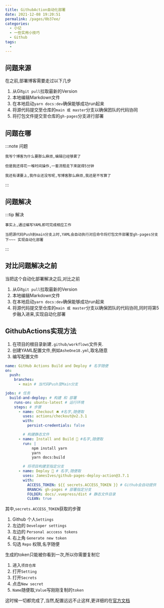 ```yaml
---
title: GithubAction自动化部署
date: 2021-12-08 19:20:51
permalink: /pages/0b37ee/
categories:
  - 小记
  - 一些实用小技巧
  - Github
tags:
  - 
---
```

## 问题来源
在之前,部署博客需要走过以下几步

1. 从Git`git pull`拉取最新的Version
2. 本地编辑Markdown文件
3. 在本地启动`yarn docs:dev`确保能够成功run起来
4. 将源代码提交至仓库的`main 或 master`分支以确保团队的代码协同
5. 将打包文件提交至仓库的`gh-pages`分支进行部署

## 问题在哪
:::note 问题
```
我写个博客为什么要那么麻烦,编辑已经够累了

但是我还得花一堆时间操作,一套流程走下来就得5分钟

我还有课要上,我作业还没写呢,写博客那么麻烦,我还是不写算了
```
:::

## 问题解决
:::tip 解决
```
事实上,通过编写YAML即可完成相应工作

当把源代码Push到main分支上时,YAML会自动执行对应命令将打包文件部署至gh-pages分支下~~~ 实现自动化部署
```
:::

## 对比问题解决之前
当把这个自动化部署解决之后,对比之前

1. 从Git`git pull`拉取最新的Version
2. 本地编辑Markdown文件
3. 在本地启动`yarn docs:dev`确保能够成功run起来
4. 将源代码提交至仓库的`main 或 master`分支以确保团队的代码协同,同时将第5步融入进来,实现自动化部署

## GithubActions实现方法

1. 在项目的根目录新建`.github/workflows`文件夹.
2. 创建YAML配置文件,例如`AsheOne18.yml`,取名随意
3. 编写配置文件
```yml
name: GitHub Actions Build and Deploy # 名字随便
on:
  push:
    branches:
      - main # 当代码Push至Main分支

jobs: # 任务
  build-and-deploy: # 构建 和 部署 
    runs-on: ubuntu-latest # 运行环境
    steps: # 步骤
      - name: Checkout 🛎️ #名字,随便取
        uses: actions/checkout@v2.3.1 
        with:
          persist-credentials: false

        # 构建静态文件
      - name: Install and Build 🔧 #名字,随便取
        run: |
            npm install yarn 
            yarn
            yarn docs:build

        # 将项目构建至指定分支
      - name: Deploy 🚀 # 名字,随便取
        uses: JamesIves/github-pages-deploy-action@3.7.1
        with:
          ACCESS_TOKEN: ${{ secrets.ACCESS_TOKEN }} # Github会自动提供
          BRANCH: gh-pages # 部署指定分支
          FOLDER: docs/.vuepress/dist # 静态文件目录
          CLEAN: true
```

其中,`secrets.ACCESS_TOKEN`获取的步骤
1. Github 个人`Settings`
2. 左边的 `Developer settings`
3. 左边的 `Personal acccess tokens`
4. 右上角 `Generate new token`
5. 勾选 `Repo` 权限,名字随便


生成的token只能被你看到一次,所以你需要复制它

1. 进入`项目仓库`
2. 打开`Setting`
3. 打开`Secrets`
4. 点击`New secret`
5. `Name`随便取,`Value`写刚刚复制的`token`

这时候一切都完成了,当然,配置远远不止这样,更详细的在[官方文档](https://docs.github.com/cn/actions)